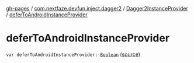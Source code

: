 [gh-pages](../../index.md) / [com.nextfaze.devfun.inject.dagger2](../index.md) / [Dagger2InstanceProvider](index.md) / [deferToAndroidInstanceProvider](./defer-to-android-instance-provider.md)

# deferToAndroidInstanceProvider

`var deferToAndroidInstanceProvider: `[`Boolean`](https://kotlinlang.org/api/latest/jvm/stdlib/kotlin/-boolean/index.html) [(source)](https://github.com/NextFaze/dev-fun/tree/master/devfun-inject-dagger2/src/main/java/com/nextfaze/devfun/inject/dagger2/Instances.kt#L341)